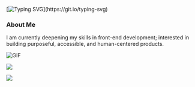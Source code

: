 [![Typing SVG](https://readme-typing-svg.demolab.com?font=Fira+Code&pause=1000&color=B57F91&width=435&lines=develop+with+soul.)](https://git.io/typing-svg)

### About Me
I am currently deepening my skills in front-end development;
interested in building purposeful, accessible, and human-centered products.

![GIF](https://media.giphy.com/media/v1.Y2lkPTc5MGI3NjExMnRjdjExYmhlYXFqOGhmNmdsMHRyNHJjN2doNG1jano2YXE0bnNpdyZlcD12MV9naWZzX3NlYXJjaCZjdD1n/PZrjGkr334fXa/giphy.gif)

![](https://nirzak-streak-stats.vercel.app/?user=pseudosane&theme=dark&hide_border=false)

![](https://github-readme-stats.vercel.app/api/top-langs/?username=pseudosane&theme=dark&hide_border=false&include_all_commits=false&count_private=true&layout=compact)
